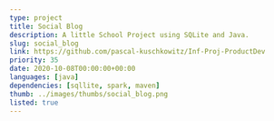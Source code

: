 ```yaml
---
type: project
title: Social Blog
description: A little School Project using SQLite and Java.
slug: social_blog
link: https://github.com/pascal-kuschkowitz/Inf-Proj-ProductDev
priority: 35
date: 2020-10-08T00:00:00+00:00
languages: [java]
dependencies: [sqllite, spark, maven]
thumb: ../images/thumbs/social_blog.png
listed: true
---
```


